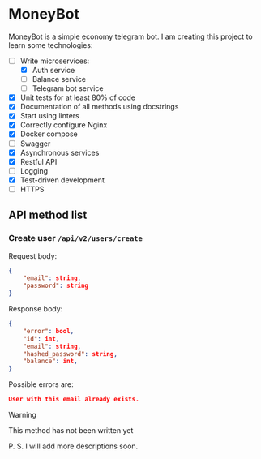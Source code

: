 # MoneyBot

MoneyBot is a simple economy telegram bot. I am creating this project to learn some technologies:

- [ ] Write microservices:
  - [X] Auth service
  - [ ] Balance service
  - [ ] Telegram bot service
- [X] Unit tests for at least 80% of code
- [X] Documentation of all methods using docstrings
- [X] Start using linters
- [X] Correctly configure Nginx
- [X] Docker compose
- [ ] Swagger
- [X] Asynchronous services
- [X] Restful API
- [ ] Logging
- [X] Test-driven development
- [ ] HTTPS
  
## API method list

### Create user `/api/v2/users/create`

Request body:

```json
{
    "email": string,
    "password": string
}
```

Response body:

```json
{
    "error": bool,
    "id": int,
    "email": string,
    "hashed_password": string,
    "balance": int,
}
```

Possible errors are:

```json
User with this email already exists.

```

> [!WARNING]
> This method has not been written yet

P. S. I will add more descriptions soon.
